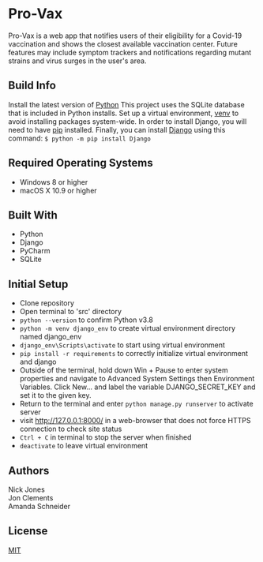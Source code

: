 # Pro-Vax

Pro-Vax is a web app that notifies users of their eligibility for a Covid-19 vaccination and shows the closest available 
vaccination center. Future features may include symptom trackers and notifications regarding mutant strains and virus surges 
in the user's area.


## Build Info
Install the latest version of [Python](https://www.python.org/downloads/) This project uses the SQLite database that is 
included in Python installs. Set up a virtual environment, [venv](https://docs.python.org/3/tutorial/venv.html) to avoid 
installing packages system-wide. In order to install Django, you will need to have [pip](https://pip.pypa.io/en/latest/installing/#installing-with-get-pip-py) 
installed. Finally, you can install [Django](https://www.djangoproject.com/) using this command: `$ python -m pip install Django`

## Required Operating Systems
- Windows 8 or higher
- macOS X 10.9 or higher


## Built With
- Python
- Django
- PyCharm
- SQLite

## Initial Setup
- Clone repository
- Open terminal to 'src\' directory
- `python --version` to confirm Python v3.8
- `python -m venv django_env` to create virtual environment directory named django_env
- `django_env\Scripts\activate` to start using virtual environment
- `pip install -r requirements` to correctly initialize virtual environment and django
- Outside of the terminal, hold down Win + Pause to enter system properties and navigate to Advanced System Settings then Environment Variables. Click New... and label the variable DJANGO_SECRET_KEY and set it to the given key.
- Return to the terminal and enter `python manage.py runserver` to activate server
- visit http://127.0.0.1:8000/ in a web-browser that does not force HTTPS connection to check site status
- `Ctrl + C` in terminal to stop the server when finished
- `deactivate` to leave virtual environment


## Authors
Nick Jones  
Jon Clements  
Amanda Schneider


## License
[MIT](https://choosealicense.com/licenses/mit/)
